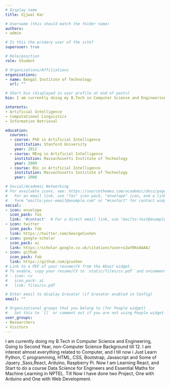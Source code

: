 ```yaml
---
# Display name
title: Ujjwal Kar

# Username (this should match the folder name)
authors:
- admin

# Is this the primary user of the site?
superuser: true

# Role/position
role: Student

# Organizations/Affiliations
organizations:
- name: Bengal Institute of Technology
  url: ""

# Short bio (displayed in user profile at end of posts)
bio: I am currently doing my B.Tech in Computer Science and Engineering, Going to Second Year, non-Computer Science Background till 12. I am interest almost everything related to Computer, and I till now i Just Learn  Python, C programming, HTML, CSS, Bootstrap, Javascript and Some of Jquery ,Sass,React, Arduino, Raspberry Pi. Now I am Learning React, and Start to do a course Data Science for Engineers and Essential Maths for Machine Learning in NPTEL. Till Now I have done two Project, One with Arduino and One with Web Development.

interests:
- Artificial Intelligence
- Computational Linguistics
- Information Retrieval

education:
  courses:
  - course: PhD in Artificial Intelligence
    institution: Stanford University
    year: 2012
  - course: MEng in Artificial Intelligence
    institution: Massachusetts Institute of Technology
    year: 2009
  - course: BSc in Artificial Intelligence
    institution: Massachusetts Institute of Technology
    year: 2008

# Social/Academic Networking
# For available icons, see: https://sourcethemes.com/academic/docs/page-builder/#icons
#   For an email link, use "fas" icon pack, "envelope" icon, and a link in the
#   form "mailto:your-email@example.com" or "#contact" for contact widget.
social:
- icon: envelope
  icon_pack: fas
  link: '#contact'  # For a direct email link, use "mailto:test@example.org".
- icon: twitter
  icon_pack: fab
  link: https://twitter.com/GeorgeCushen
- icon: google-scholar
  icon_pack: ai
  link: https://scholar.google.co.uk/citations?user=sIwtMXoAAAAJ
- icon: github
  icon_pack: fab
  link: https://github.com/gcushen
# Link to a PDF of your resume/CV from the About widget.
# To enable, copy your resume/CV to `static/files/cv.pdf` and uncomment the lines below.
# - icon: cv
#   icon_pack: ai
#   link: files/cv.pdf

# Enter email to display Gravatar (if Gravatar enabled in Config)
email: ""

# Organizational groups that you belong to (for People widget)
#   Set this to `[]` or comment out if you are not using People widget.
user_groups:
- Researchers
- Visitors
---
```


I am currently doing my B.Tech in Computer Science and Engineering, Going to Second Year, non-Computer Science Background till 12. I am interest almost everything related to Computer, and I till now i Just Learn  Python, C programming, HTML, CSS, Bootstrap, Javascript and Some of Jquery ,Sass,React, Arduino, Raspberry Pi. Now I am Learning React, and Start to do a course Data Science for Engineers and Essential Maths for Machine Learning in NPTEL. Till Now I have done two Project, One with Arduino and One with Web Development.
